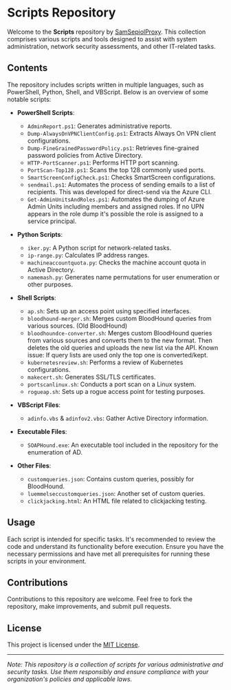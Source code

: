# Scripts Repository

Welcome to the **Scripts** repository by [SamSepiolProxy](https://github.com/SamSepiolProxy). This collection comprises various scripts and tools designed to assist with system administration, network security assessments, and other IT-related tasks.

## Contents

The repository includes scripts written in multiple languages, such as PowerShell, Python, Shell, and VBScript. Below is an overview of some notable scripts:

- **PowerShell Scripts**:
  - `AdminReport.ps1`: Generates administrative reports.
  - `Dump-AlwaysOnVPNClientConfig.ps1`: Extracts Always On VPN client configurations.
  - `Dump-FineGrainedPasswordPolicy.ps1`: Retrieves fine-grained password policies from Active Directory.
  - `HTTP-PortScanner.ps1`: Performs HTTP port scanning.
  - `PortScan-Top128.ps1`: Scans the top 128 commonly used ports.
  - `SmartScreenConfigCheck.ps1`: Checks SmartScreen configurations.
  - `sendmail.ps1`: Automates the process of sending emails to a list of recipients. This was developed for direct-send via the Azure CLI.
  - `Get-AdminUnitsAndRoles.ps1`: Automates the dumping of Azure Admin Units including members and assigned roles. If no UPN appears in the role dump it's possible the role is assigned to a service principal.

- **Python Scripts**:
  - `iker.py`: A Python script for network-related tasks.
  - `ip-range.py`: Calculates IP address ranges.
  - `machineaccountquota.py`: Checks the machine account quota in Active Directory.
  - `namemash.py`: Generates name permutations for user enumeration or other purposes.

- **Shell Scripts**:
  - `ap.sh`: Sets up an access point using specified interfaces.
  - `bloodhound-merger.sh`: Merges custom BloodHound queries from various sources. (Old BloodHound)
  - `bloodhoundce-converter.sh`: Merges custom BloodHound queries from various sources and converts them to the new format. Then deletes the old queries and uploads the new list via the API. Known issue: If query lists are used only the top one is converted/kept.
  - `kubernetesreview.sh`: Performs a review of Kubernetes configurations.
  - `makecert.sh`: Generates SSL/TLS certificates.
  - `portscanlinux.sh`: Conducts a port scan on a Linux system.
  - `rogueap.sh`: Sets up a rogue access point for testing purposes.

- **VBScript Files**:
  - `adinfo.vbs` & `adinfov2.vbs`: Gather Active Directory information.

- **Executable Files**:
  - `SOAPHound.exe`: An executable tool included in the repository for the enumeration of AD.

- **Other Files**:
  - `customqueries.json`: Contains custom queries, possibly for BloodHound.
  - `luemmelseccustomqueries.json`: Another set of custom queries.
  - `clickjacking.html`: An HTML file related to clickjacking testing.

## Usage

Each script is intended for specific tasks. It's recommended to review the code and understand its functionality before execution. Ensure you have the necessary permissions and have met all prerequisites for running these scripts in your environment.

## Contributions

Contributions to this repository are welcome. Feel free to fork the repository, make improvements, and submit pull requests.

## License

This project is licensed under the [MIT License](LICENSE).

---

*Note: This repository is a collection of scripts for various administrative and security tasks. Use them responsibly and ensure compliance with your organization's policies and applicable laws.*

